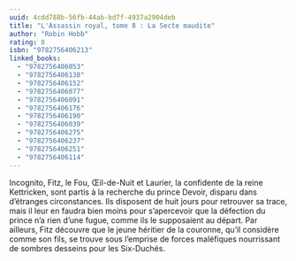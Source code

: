 ```yaml
---
uuid: 4cdd788b-56fb-44ab-bd7f-4937a2904deb
title: "L'Assassin royal, tome 8 : La Secte maudite"
author: "Robin Hobb"
rating: 8
isbn: "9782756406213"
linked_books:
  - "9782756406053"
  - "9782756406138"
  - "9782756406152"
  - "9782756406077"
  - "9782756406091"
  - "9782756406176"
  - "9782756406190"
  - "9782756406039"
  - "9782756406275"
  - "9782756406237"
  - "9782756406251"
  - "9782756406114"
---
```


Incognito, Fitz, le Fou, Œil-de-Nuit et Laurier, la confidente de la reine Kettricken, sont partis à la recherche du prince Devoir, disparu dans d’étranges circonstances. Ils disposent de huit jours pour retrouver sa trace, mais il leur en faudra bien moins pour s’apercevoir que la défection du prince n’a rien d’une fugue, comme ils le supposaient au départ. Par ailleurs, Fitz découvre que le jeune héritier de la couronne, qu’il considère comme son fils, se trouve sous l’emprise de forces maléfiques nourrissant de sombres desseins pour les Six-Duchés.